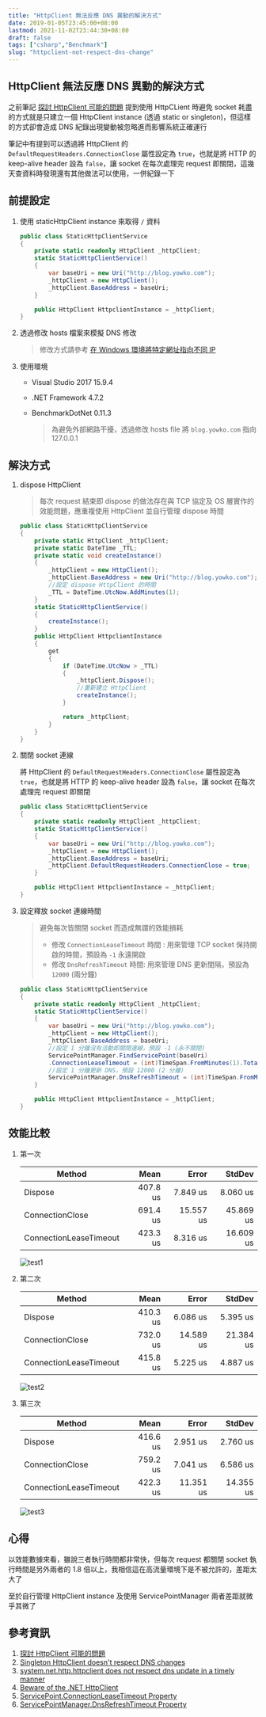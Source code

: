 ```yaml
---
title: "HttpClient 無法反應 DNS 異動的解決方式"
date: 2019-01-05T23:45:00+08:00
lastmod: 2021-11-02T23:44:30+08:00
draft: false
tags: ["csharp","Benchmark"]
slug: "httpclient-not-respect-dns-change"
---
```

## HttpClient 無法反應 DNS 異動的解決方式

之前筆記 [探討 HttpClient 可能的問題](/httpclient-issue/) 提到使用 HttpCLient 時避免 socket 耗盡的方式就是只建立一個 HttpClient instance (透過 static or singleton)，但這樣的方式卻會造成 DNS 紀錄出現變動被忽略進而影響系統正確運行

筆記中有提到可以透過將 HttpClient 的 `DefaultRequestHeaders.ConnectionClose` 屬性設定為 `true`，也就是將 HTTP 的 keep-alive header 設為 `false`，讓 socket 在每次處理完 request 即關閉，這幾天查資料時發現還有其他做法可以使用，一併紀錄一下

## 前提設定

1. 使用 staticHttpClient instance 來取得 `/` 資料

    ```cs
    public class StaticHttpClientService
    {
        private static readonly HttpClient _httpClient;
        static StaticHttpClientService()
        {
            var baseUri = new Uri("http://blog.yowko.com");
            _httpClient = new HttpClient();
            _httpClient.BaseAddress = baseUri;
        }

        public HttpClient HttpclientInstance = _httpClient;
    }
    ```

2. 透過修改 hosts 檔案來模擬 DNS 修改

    > 修改方式請參考 [在 Windows 環境將特定網址指向不同 IP](/windows-host-file)

3. 使用環境
    - Visual Studio 2017  15.9.4
    - .NET Framework 4.7.2
    - BenchmarkDotNet 0.11.3

        > 為避免外部網路干擾，透過修改 hosts file 將 `blog.yowko.com` 指向 127.0.0.1

## 解決方式

1. dispose HttpClient

    > 每次 request 結束即 dispose 的做法存在與 TCP 協定及 OS 層實作的效能問題，應重複使用 HttpClient 並自行管理 dispose 時間

    ```cs
    public class StaticHttpClientService
    {
        private static HttpClient _httpClient;
        private static DateTime _TTL;
        private static void createInstance()
        {
            _httpClient = new HttpClient();
            _httpClient.BaseAddress = new Uri("http://blog.yowko.com");
            //設定 dispose HttpClient 的時間
            _TTL = DateTime.UtcNow.AddMinutes(1);
        }
        static StaticHttpClientService()
        {
            createInstance();
        }
        public HttpClient HttpclientInstance
        {
            get
            {
                if (DateTime.UtcNow > _TTL)
                {
                    _httpClient.Dispose();
                    //重新建立 HttpClient
                    createInstance();
                }

                return _httpClient;
            }
        }
    }
    ```

2. 關閉 socket 連線

    將 HttpClient 的 `DefaultRequestHeaders.ConnectionClose` 屬性設定為 `true`，也就是將 HTTP 的 keep-alive header 設為 `false`，讓 socket 在每次處理完 request 即關閉

    ```cs
    public class StaticHttpClientService
    {
        private static readonly HttpClient _httpClient;
        static StaticHttpClientService()
        {
            var baseUri = new Uri("http://blog.yowko.com");
            _httpClient = new HttpClient();
            _httpClient.BaseAddress = baseUri;
            _httpClient.DefaultRequestHeaders.ConnectionClose = true;
        }

        public HttpClient HttpclientInstance = _httpClient;
    }
    ```

3. 設定釋放 socket 連線時間

    > 避免每次皆關閉 socket 而造成無謂的效能損耗
    >
    >- 修改 `ConnectionLeaseTimeout` 時間 : 用來管理 TCP socket 保持開啟的時間，預設為 `-1` 永遠開啟
    >- 修改 `DnsRefreshTimeout` 時間: 用來管理 DNS 更新間隔，預設為 `12000` (兩分鐘)

    ```cs
    public class StaticHttpClientService
    {
        private static readonly HttpClient _httpClient;
        static StaticHttpClientService()
        {
            var baseUri = new Uri("http://blog.yowko.com");
            _httpClient = new HttpClient();
            _httpClient.BaseAddress = baseUri;
            //設定 1 分鐘沒有活動即關閉連線，預設 -1 (永不關閉)
            ServicePointManager.FindServicePoint(baseUri)
            .ConnectionLeaseTimeout = (int)TimeSpan.FromMinutes(1).TotalMilliseconds;
            //設定 1 分鐘更新 DNS，預設 12000 (2 分鐘)
            ServicePointManager.DnsRefreshTimeout = (int)TimeSpan.FromMinutes(1).TotalMilliseconds; ;
        }

        public HttpClient HttpclientInstance = _httpClient;
    }
    ```

## 效能比較

1. 第一次

    Method |     Mean |     Error |    StdDev |
    ----------------------- |---------:|----------:|----------:|
    Dispose | 407.8 us |  7.849 us |  8.060 us |
    ConnectionClose | 691.4 us | 15.557 us | 45.869 us |
    ConnectionLeaseTimeout | 423.3 us |  8.316 us | 16.609 us |

    ![test1](https://user-images.githubusercontent.com/3851540/50735047-20f9c900-11e3-11e9-82b5-fb197e1a41f0.png)

2. 第二次

    Method |     Mean |     Error |    StdDev |
    ----------------------- |---------:|----------:|----------:|
    Dispose | 410.3 us |  6.086 us |  5.395 us |
    ConnectionClose | 732.0 us | 14.589 us | 21.384 us |
    ConnectionLeaseTimeout | 415.8 us |  5.225 us |  4.887 us |

    ![test2](https://user-images.githubusercontent.com/3851540/50735048-20f9c900-11e3-11e9-9165-ac68585d78fa.png)

3. 第三次

    Method |     Mean |     Error |    StdDev |
    ----------------------- |---------:|----------:|----------:|
    Dispose | 416.6 us |  2.951 us |  2.760 us |
    ConnectionClose | 759.2 us |  7.041 us |  6.586 us |
    ConnectionLeaseTimeout | 422.3 us | 11.351 us | 14.355 us |

    ![test3](https://user-images.githubusercontent.com/3851540/50735046-20613280-11e3-11e9-97b9-a567a1866879.png)

## 心得

以效能數據來看，雖說三者執行時間都非常快，但每次 request 都關閉 socket 執行時間是另外兩者的 1.8 倍以上，我相信這在高流量環境下是不被允許的，差距太大了

至於自行管理 HttpClient instance 及使用 ServicePointManager 兩者差距就微乎其微了

## 參考資訊

1. [探討 HttpClient 可能的問題](/httpclient-issue/)
2. [Singleton HttpClient doesn't respect DNS changes](https://github.com/dotnet/corefx/issues/11224#issuecomment-271195770)
3. [system.net.http.httpclient does not respect dns update in a timely manner](https://social.msdn.microsoft.com/Forums/sqlserver/en-US/39af7077-fbb5-4a8c-a4b9-42a73aa96b8a/systemnethttphttpclient-does-not-respect-dns-update-in-a-timely-manner?forum=wcf)
4. [Beware of the .NET HttpClient](http://www.nimaara.com/2016/11/01/beware-of-the-net-httpclient/)
5. [ServicePoint.ConnectionLeaseTimeout Property](https://docs.microsoft.com/en-us/dotnet/api/system.net.servicepoint.connectionleasetimeout?redirectedfrom=MSDN&view=netframework-4.7.2&WT.mc_id=DOP-MVP-5002594#System_Net_ServicePoint_ConnectionLeaseTimeout)
6. [ServicePointManager.DnsRefreshTimeout Property](https://docs.microsoft.com/en-us/dotnet/api/system.net.servicepointmanager.dnsrefreshtimeout?view=netframework-4.7.2&WT.mc_id=DOP-MVP-5002594)
